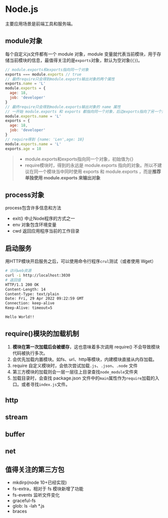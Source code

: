 # Node.js

主要应用场景是前端工具和服务端。

## module对象

每个自定义js文件都有一个 module 对象，module 变量就代表当前模块，用于存储当前模块的信息，最值得关注的是`exports`对象，默认为空对象(`{}`)。

```js
// module.exports和exports指向同一个对象
exports === module.exports // true
// 最终require只会得到module.exports输出对象的两个属性
exports.name = 'L'
module.exports = {
  age: 18,
  job: 'developer'
}
// 最终require只会得到module.exports输出对象的 name 属性
// 一开始 module.exports 和 exports 都指向同一个对象，后边exports指向了另一个对象，require时只会得到 module.exports 输出的对象
module.exports.name = 'L'
exports = {
  age: 18,
  job: 'developer'
}
// require得到 {name: 'Len',age: 18}
module.exports.name = 'L'
exports.age = 18
```
> - module.exports和exports指向同一个对象，初始值为{}
> - require模块时，得到的永远是 module.exports 指向的对象。所以不建议在同一个模块当中同时使用 exports 和 module.exports ，而是**推荐单独使用 module.exports 来输出对象**


## process对象

process包含许多信息和方法

- exit() 中止Node程序的方式之一
- env 对象包含环境变量
- cwd 返回应用程序当前的工作目录

## 启动服务

用HTTP模块开启服务之后，可以使用命令行程序`crul`测试（或者使用 Wget）

```bash
# 访问web资源
curl -i http://localhost:3030
# 返回值
HTTP/1.1 200 OK
Content-Length: 14
Content-Type: text/plain
Date: Fri, 29 Apr 2022 09:22:59 GMT
Connection: keep-alive
Keep-Alive: timeout=5

Hello World!!
```


## require()模块的加载机制

1. **模块在第一次加载后会被缓存**，这也意味着多次调用 require() 不会导致模块代码被执行多次。
2. 会优先加载内置模块。如fs、url、http等模块，内建模块直接从内存加载。
3. require 自定义模块时，会依次尝试加载`.js`、`.json`、`.node` 文件
4. 第三方模块的加载则会一层一层往上目录查找`node_module`文件夹
5. 加载目录时，会查找 package.json 文件中的`main`属性作为`require`加载的入口。或者寻找`index.js`文件。


## http

## stream

## buffer

## net


## 值得关注的第三方包

- mkdirp(node 10+已经实现)
- fs-extra，相对于 fs 模块新增了功能
- fs-events 监听文件变化
- graceful-fs
- glob: ls -lah *.js
- braces

